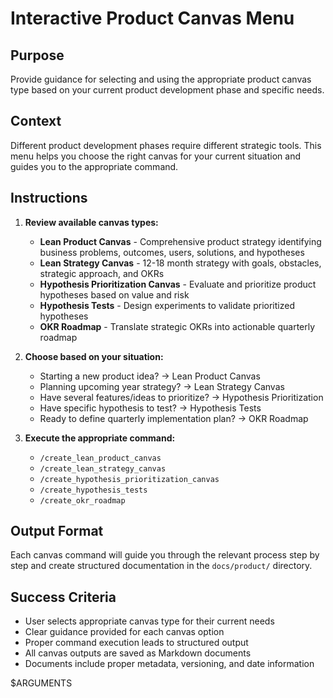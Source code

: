 # Interactive Product Canvas Menu

## Purpose

Provide guidance for selecting and using the appropriate product canvas type based on your current product development phase and specific needs.

## Context

Different product development phases require different strategic tools. This menu helps you choose the right canvas for your current situation and guides you to the appropriate command.

## Instructions

1. **Review available canvas types:**
   - **Lean Product Canvas** - Comprehensive product strategy identifying business problems, outcomes, users, solutions, and hypotheses
   - **Lean Strategy Canvas** - 12-18 month strategy with goals, obstacles, strategic approach, and OKRs
   - **Hypothesis Prioritization Canvas** - Evaluate and prioritize product hypotheses based on value and risk
   - **Hypothesis Tests** - Design experiments to validate prioritized hypotheses
   - **OKR Roadmap** - Translate strategic OKRs into actionable quarterly roadmap

2. **Choose based on your situation:**
   - Starting a new product idea? → Lean Product Canvas
   - Planning upcoming year strategy? → Lean Strategy Canvas
   - Have several features/ideas to prioritize? → Hypothesis Prioritization
   - Have specific hypothesis to test? → Hypothesis Tests
   - Ready to define quarterly implementation plan? → OKR Roadmap

3. **Execute the appropriate command:**
   - `/create_lean_product_canvas`
   - `/create_lean_strategy_canvas`
   - `/create_hypothesis_prioritization_canvas`
   - `/create_hypothesis_tests`
   - `/create_okr_roadmap`

## Output Format

Each canvas command will guide you through the relevant process step by step and create structured documentation in the `docs/product/` directory.

## Success Criteria

- User selects appropriate canvas type for their current needs
- Clear guidance provided for each canvas option
- Proper command execution leads to structured output
- All canvas outputs are saved as Markdown documents
- Documents include proper metadata, versioning, and date information

$ARGUMENTS
